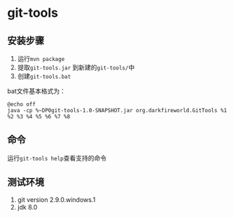 # git-tools

## 安装步骤

1. 运行`mvn package`
2. 提取`git-tools.jar` 到新建的`git-tools/`中
3. 创建`git-tools.bat`

bat文件基本格式为：

```
@echo off
java -cp %~DP0git-tools-1.0-SNAPSHOT.jar org.darkfireworld.GitTools %1 %2 %3 %4 %5 %6 %7 %8

```

## 命令

运行`git-tools help`查看支持的命令

## 测试环境

1. git version 2.9.0.windows.1
2. jdk 8.0